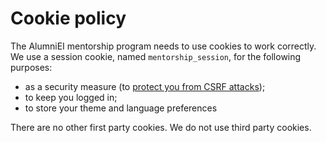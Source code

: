 # Cookie policy

The AlumniEI mentorship program needs to use cookies to work correctly. We use
a session cookie, named `mentorship_session`, for the following purposes:

- as a security measure (to [protect you from CSRF attacks](https://en.wikipedia.org/wiki/Cross-site_request_forgery#Double_Submit_Cookie));
- to keep you logged in;
- to store your theme and language preferences

There are no other first party cookies. We do not use third party cookies.
